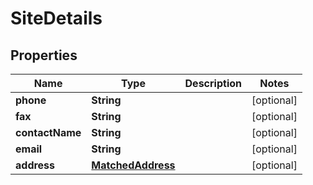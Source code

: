 
# SiteDetails

## Properties
Name | Type | Description | Notes
------------ | ------------- | ------------- | -------------
**phone** | **String** |  |  [optional]
**fax** | **String** |  |  [optional]
**contactName** | **String** |  |  [optional]
**email** | **String** |  |  [optional]
**address** | [**MatchedAddress**](MatchedAddress.md) |  |  [optional]



